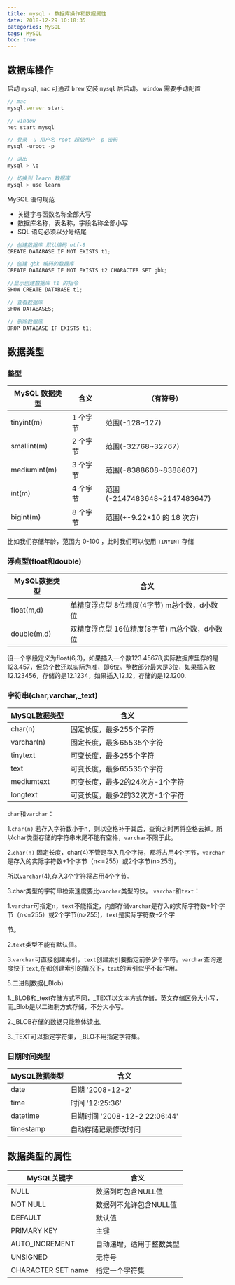 ```yaml
---
title: mysql - 数据库操作和数据属性
date: 2018-12-29 10:18:35
categories: MySQL
tags: MySQL
toc: true
---
```


## 数据库操作

启动 `mysql`, `mac` 可通过 `brew` 安装 `mysql` 后启动。 `window` 需要手动配置

```js
// mac
mysql.server start

// window
net start mysql

// 登录 -u 用户名 root 超级用户 -p 密码
mysql -uroot -p

// 退出
mysql > \q

// 切换到 learn 数据库
mysql > use learn
```

MySQL 语句规范

- 关键字与函数名称全部大写
- 数据库名称，表名称，字段名称全部小写
- SQL 语句必须以分号结尾

```js
// 创建数据库 默认编码 utf-8
CREATE DATABASE IF NOT EXISTS t1;

// 创建 gbk 编码的数据库
CREATE DATABASE IF NOT EXISTS t2 CHARACTER SET gbk;

//显示创建数据库 t1 的指令
SHOW CREATE DATABASE t1;

// 查看数据库
SHOW DATABASES;

// 删除数据库
DROP DATABASE IF EXISTS t1;
```

## 数据类型

### 整型

| MySQL 数据类型 | 含义     | （有符号）                   |
| -------------- | -------- | ---------------------------- |
| tinyint(m)     | 1 个字节 | 范围(-128~127)               |
| smallint(m)    | 2 个字节 | 范围(-32768~32767)           |
| mediumint(m)   | 3 个字节 | 范围(-8388608~8388607)       |
| int(m)         | 4 个字节 | 范围(-2147483648~2147483647) |
| bigint(m)      | 8 个字节 | 范围(+-9.22\*10 的 18 次方)  |

比如我们存储年龄，范围为 0-100 ，此时我们可以使用 `TINYINT` 存储


### 浮点型(float和double)

| MySQL数据类型 | 含义                                           |
| ------------- | ---------------------------------------------- |
| float(m,d)    | 单精度浮点型 8位精度(4字节)  m总个数，d小数位  |
| double(m,d)   | 双精度浮点型 16位精度(8字节)  m总个数，d小数位 |

设一个字段定义为float(6,3)，如果插入一个数123.45678,实际数据库里存的是123.457，但总个数还以实际为准，即6位。整数部分最大是3位，如果插入数12.123456，存储的是12.1234，如果插入12.12，存储的是12.1200.


### 字符串(char,varchar,_text)

| MySQL数据类型 | 含义                            |
| ------------- | ------------------------------- |
| char(n)       | 固定长度，最多255个字符         |
| varchar(n)    | 固定长度，最多65535个字符       |
| tinytext      | 可变长度，最多255个字符         |
| text          | 可变长度，最多65535个字符       |
| mediumtext    | 可变长度，最多2的24次方-1个字符 |
| longtext      | 可变长度，最多2的32次方-1个字符 |


`char`和`varchar`：

1.`char(n)` 若存入字符数小于n，则以空格补于其后，查询之时再将空格去掉。所以char类型存储的字符串末尾不能有空格，`varchar`不限于此。 

2.`char(n)` 固定长度，char(4)不管是存入几个字符，都将占用4个字节，`varchar`是存入的实际字符数+1个字节（n<=255）或2个字节(n>255)，

所以`varchar`(4),存入3个字符将占用4个字节。 


3.char类型的字符串检索速度要比`varchar`类型的快。
`varchar`和`text`： 

1.`varchar`可指定n，`text`不能指定，内部存储`varchar`是存入的实际字符数+1个字节（n<=255）或2个字节(n>255)，`text`是实际字符数+2个字

节。 

2.`text`类型不能有默认值。 

3.`varchar`可直接创建索引，`text`创建索引要指定前多少个字符。`varchar`查询速度快于`text`,在都创建索引的情况下，`text`的索引似乎不起作用。

 

5.二进制数据(_Blob)

1._BLOB和_text存储方式不同，_TEXT以文本方式存储，英文存储区分大小写，而_Blob是以二进制方式存储，不分大小写。

2._BLOB存储的数据只能整体读出。 

3._TEXT可以指定字符集，_BLO不用指定字符集。

### 日期时间类型

| MySQL数据类型 | 含义                          |
| ------------- | ----------------------------- |
| date          | 日期 '2008-12-2'              |
| time          | 时间 '12:25:36'               |
| datetime      | 日期时间 '2008-12-2 22:06:44' |
| timestamp     | 自动存储记录修改时间          |

## 数据类型的属性

| MySQL关键字        | 含义                     |
| ------------------ | ------------------------ |
| NULL               | 数据列可包含NULL值       |
| NOT NULL           | 数据列不允许包含NULL值   |
| DEFAULT            | 默认值                   |
| PRIMARY KEY        | 主键                     |
| AUTO_INCREMENT     | 自动递增，适用于整数类型 |
| UNSIGNED           | 无符号                   |
| CHARACTER SET name | 指定一个字符集           |